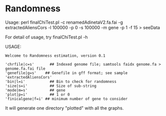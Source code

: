 # Randomness

Usage:
perl finalChiTest.pl -c renamedAdinetaV2.fa.fai -g extractedAliensCors -l 100000 -p 0 -s 100000 -m gene -p 1 -f 15 > seeData

For detail of usage, try finalChiTest.pl -h

USAGE:
```
Welcome to Randomness estimation, version 0.1

'chrfile|c=s'    	## Indexed genome file; samtools faidx genome.fa > genome.fa.fai file
'genefile|g=s' 	  ## Genefile in gff format; see sample 'extractedAliensCors'
'bin|l=i' 		    ## Bin to check for randomness
'size|s=i' 		    ## Size of sub-string
'mode|m=s' 		    ## gene
'plot|p=i' 		    ## 1 or 0
'finicalgene|f=i' ## minimum number of gene to consider 
```
It will generate one directory "plotted" with all the graphs.
